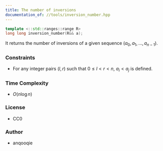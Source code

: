 ```yaml
---
title: The number of inversions
documentation_of: //tools/inversion_number.hpp
---
```


```cpp
template <::std::ranges::range R>
long long inversion_number(R&& a);
```

It returns the number of inversions of a given sequence $(a_0, a_1, \ldots, a_{n - 1})$.

### Constraints
- For any integer pairs $(l, r)$ such that $0 \leq l < r < n$, $a_i < a_j$ is defined.

### Time Complexity
- $O(n \log n)$

### License
- CC0

### Author
- anqooqie
